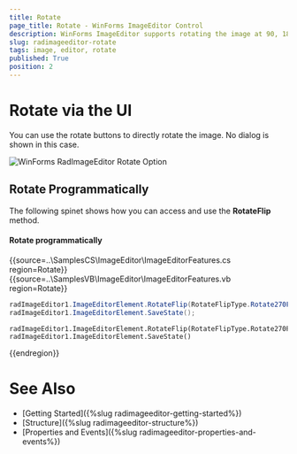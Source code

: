 ```yaml
---
title: Rotate
page_title: Rotate - WinForms ImageEditor Control
description: WinForms ImageEditor supports rotating the image at 90, 180, 270 degrees.
slug: radimageeditor-rotate
tags: image, editor, rotate 
published: True
position: 2
---
```



# Rotate via the UI

You can use the rotate buttons to directly rotate the image. No dialog is shown in this case.

![WinForms RadImageEditor Rotate Option](images/image-editor-rotate001.png)

## Rotate Programmatically

The following spinet shows how you can access and use the __RotateFlip__ method.

#### Rotate programmatically

{{source=..\SamplesCS\ImageEditor\ImageEditorFeatures.cs region=Rotate}} 
{{source=..\SamplesVB\ImageEditor\ImageEditorFeatures.vb region=Rotate}}
````C#
radImageEditor1.ImageEditorElement.RotateFlip(RotateFlipType.Rotate270FlipNone);
radImageEditor1.ImageEditorElement.SaveState();

````
````VB.NET
radImageEditor1.ImageEditorElement.RotateFlip(RotateFlipType.Rotate270FlipNone)
radImageEditor1.ImageEditorElement.SaveState()

```` 


{{endregion}}

# See Also

* [Getting Started]({%slug radimageeditor-getting-started%})
* [Structure]({%slug radimageeditor-structure%})
* [Properties and Events]({%slug radimageeditor-properties-and-events%})
